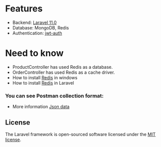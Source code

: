 # Features

- Backend: [Laravel 11.0](https://laravel.com/docs/11.x/installation)
- Database: MongoDB, Redis
- Authentication: [jwt-auth](https://github.com/tymondesigns/jwt-auth)


# Need to know

- ProductController has used Redis as a database.
- OrderController has used Redis as a cache driver.
- How to install [Redis](https://redis.io/docs/latest/operate/oss_and_stack/install/install-redis/install-redis-on-windows/) in windows
- How to install [Redis](https://laravel.com/docs/11.x/redis) in Laravel


### You can see Postman collection format:

- More information [Json data](https://blue-crater-7468.postman.co/workspace/ce242345-1e23-491b-b1f1-438c4271ef44)


## License

The Laravel framework is open-sourced software licensed under the [MIT license](https://opensource.org/licenses/MIT).
